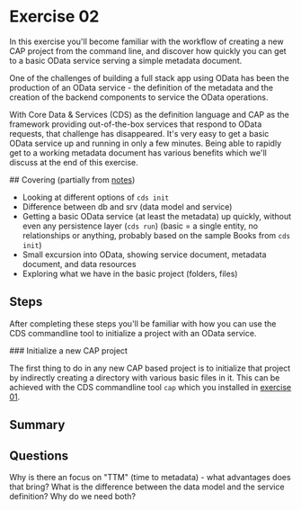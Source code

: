 # Exercise 02

In this exercise you'll become familiar with the workflow of creating a new CAP project from the command line, and discover how quickly you can get to a basic OData service serving a simple metadata document.

One of the challenges of building a full stack app using OData has been the production of an OData service - the definition of the metadata and the creation of the backend components to service the OData operations.

With Core Data & Services (CDS) as the definition language and CAP as the framework providing out-of-the-box services that respond to OData requests, that challenge has disappeared. It's very easy to get a basic OData service up and running in only a few minutes. Being able to rapidly get to a working metadata document has various benefits which we'll discuss at the end of this exercise.

## Covering (partially from [notes](../orgdocs/notes.md))

- Looking at different options of `cds init`
- Difference between db and srv (data model and service)
- Getting a basic OData service (at least the metadata) up quickly, without even any persistence layer (`cds run`) (basic = a single entity, no relationships or anything, probably based on the sample Books from `cds init`)
- Small excursion into OData, showing service document, metadata document, and data resources
- Exploring what we have in the basic project (folders, files)

## Steps

After completing these steps you'll be familiar with how you can use the CDS commandline tool to initialize a project with an OData service.

### Initialize a new CAP project

The first thing to do in any new CAP based project is to initialize that project by indirectly creating a directory with various basic files in it. This can be achieved with the CDS commandline tool `cap` which you installed in [exercise 01](../01/).

## Summary

## Questions

Why is there an focus on "TTM" (time to metadata) - what advantages does that bring?
What is the difference between the data model and the service definition? Why do we need both?
